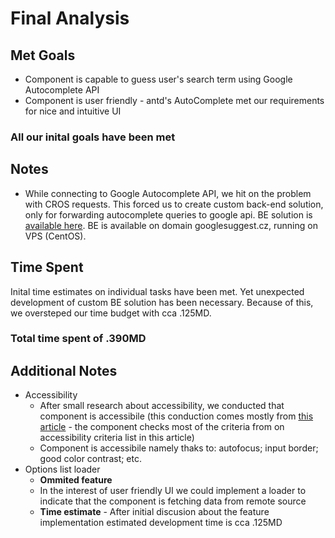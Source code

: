 
# Final Analysis

## Met Goals

* Component is capable to guess user's search term using Google Autocomplete API
* Component is user friendly - antd's AutoComplete met our requirements for nice and intuitive UI

### All our inital goals have been met

## Notes

* While connecting to Google Autocomplete API, we hit on the problem with CROS requests. This forced us to create custom back-end solution, only for forwarding autocomplete queries to google api. BE solution is [available here](https://github.com/7h3w4rd0c70r/google-autocomplete). BE is available on domain googlesuggest.cz, running on VPS (CentOS).

## Time Spent

Inital time estimates on individual tasks have been met. Yet unexpected development of custom BE solution has been necessary. Because of this, we oversteped our time budget with cca .125MD.

### Total time spent of .390MD

## Additional Notes

* Accessibility
    * After small research about accessibility, we conducted that component is accessibile (this conduction comes mostly from [this article](https://medium.com/salesforce-ux/7-things-every-designer-needs-to-know-about-accessibility-64f105f0881b) - the component checks most of the criteria from on accessibility criteria list in this article)
    * Component is accessibile namely thaks to: autofocus; input border; good color contrast; etc.
* Options list loader
    * **Ommited feature**
    * In the interest of user friendly UI we could implement a loader to indicate that the component is fetching data from remote source
    * **Time estimate** - After initial discusion about the feature implementation estimated development time is cca .125MD
